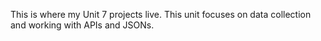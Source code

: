 This is where my Unit 7 projects live. 
This unit focuses on data collection and working with APIs and JSONs. 
